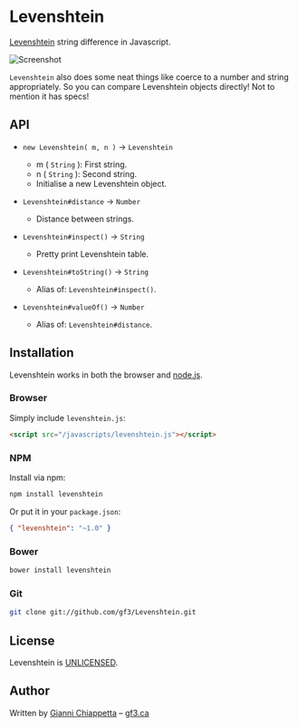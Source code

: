 # Levenshtein

[Levenshtein][wikipedia] string difference in Javascript.

![Screenshot][screenshot]

`Levenshtein` also does some neat things like coerce to a number and string
appropriately. So you can compare Levenshtein objects directly! Not to mention
it has specs!


## API

* `new Levenshtein( m, n )` → `Levenshtein`
    * m ( `String` ): First string.
    * n ( `String` ): Second string.
    * Initialise a new Levenshtein object.

* `Levenshtein#distance` → `Number`
    * Distance between strings.

* `Levenshtein#inspect()` → `String`
    * Pretty print Levenshtein table.

* `Levenshtein#toString()` → `String`
    * Alias of: `Levenshtein#inspect()`.

* `Levenshtein#valueOf()` → `Number`
    * Alias of: `Levenshtein#distance`.


## Installation

Levenshtein works in both the browser and [node.js][node].


### Browser

Simply include `levenshtein.js`:

``` html
<script src="/javascripts/levenshtein.js"></script>
```


### NPM

Install via npm:

``` sh
npm install levenshtein
```

Or put it in your `package.json`:

``` json
{ "levenshtein": "~1.0" }
```


### Bower

``` sh
bower install levenshtein
```


### Git

``` sh
git clone git://github.com/gf3/Levenshtein.git
```


## License

Levenshtein is [UNLICENSED][unlicense].


## Author

Written by [Gianni Chiappetta][github] &ndash; [gf3.ca][gf3]

[gf3]: http://gf3.ca
[github]: https://github.com/gf3
[node]: http://nodejs.org/
[screenshot]: http://f.cl.ly/items/3g1m0u401j0m2H2k0s2X/levenshtein.PNG
[unlicense]: http://unlicense.org/
[wikipedia]: http://en.wikipedia.org/wiki/Levenshtein_distance

